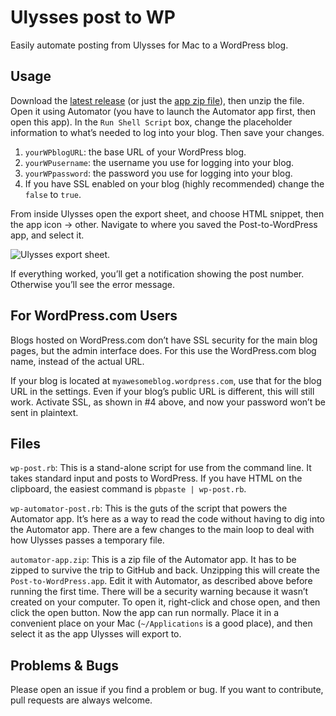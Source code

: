 # Ulysses post to WP
Easily automate posting from Ulysses for Mac to a WordPress blog.

## Usage

Download the [latest release][1] (or just the [app zip file][2]), then unzip the file. Open it using Automator (you have to launch the Automator app first, then open this app). In the `Run Shell Script` box, change the placeholder information to what’s needed to log into your blog. Then save your changes.

1. `yourWPblogURL`: the base URL of your WordPress blog.
2. `yourWPusername`: the username you use for logging into your blog.
3. `yourWPpassword`: the password you use for logging into your blog.
4. If you have SSL enabled on your blog (highly recommended) change the `false` to `true`.

From inside Ulysses open the export sheet, and choose HTML snippet, then the app icon -\> other. Navigate to where you saved the Post-to-WordPress app, and select it. 

![Ulysses export sheet.][image-1]

If everything worked, you’ll get a notification showing the post number. Otherwise you’ll see the error message.

## For WordPress.com Users

Blogs hosted on WordPress.com don’t have SSL security for the main blog pages, but the admin interface does. For this use the WordPress.com blog name, instead of the actual URL.

If your blog is located at `myawesomeblog.wordpress.com`, use that for the blog URL in the settings. Even if your blog’s public URL is different, this will still work. Activate SSL, as shown in #4 above, and now your password won’t be sent in plaintext.

## Files

`wp-post.rb`: This is a stand-alone script for use from the command line. It takes standard input and posts to WordPress. If you have HTML on the clipboard, the easiest command is `pbpaste | wp-post.rb`. 

`wp-automator-post.rb`: This is the guts of the script that powers the Automator app. It’s here as a way to read the code without having to dig into the Automator app. There are a few changes to the main loop to deal with how Ulysses passes a temporary file.

`automator-app.zip`: This is a zip file of the Automator app. It has to be zipped to survive the trip to GitHub and back. Unzipping this will create the `Post-to-WordPress.app`. Edit it with Automator, as described above before running the first time. There will be a security warning because it wasn’t created on your computer. To open it, right-click and chose open, and then click the open button. Now the app can run normally. Place it in a convenient place on your Mac (`~/Applications` is a good place), and then select it as the app Ulysses will export to. 

## Problems & Bugs

Please open an issue if you find a problem or bug. If you want to contribute, pull requests are always welcome.

[1]:	https://github.com/JenniferMack/Ulysses-post-to-WP/releases/latest "Link to latest release."
[2]:	foo

[image-1]:	https://jennifermackdotnet.files.wordpress.com/2015/04/20150408-18480200-screenshot-sm.jpg